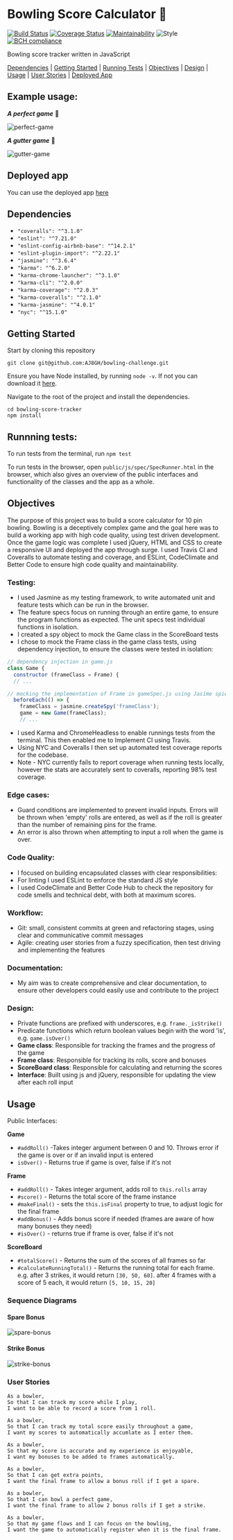 Bowling Score Calculator 🎳
========================

[![Build Status](https://travis-ci.com/AJ8GH/bowling-challenge.svg?branch=master)](https://travis-ci.com/AJ8GH/bowling-challenge) [![Coverage Status](https://coveralls.io/repos/github/AJ8GH/bowling-challenge/badge.svg?branch=master)](https://coveralls.io/github/AJ8GH/bowling-challenge?branch=master) [![Maintainability](https://api.codeclimate.com/v1/badges/a4fa6060a3a3e9fe32ef/maintainability)](https://codeclimate.com/github/AJ8GH/bowling-challenge/maintainability) ![Style](https://img.shields.io/badge/code_style-standard-brightgreen.svg) [![BCH compliance](https://bettercodehub.com/edge/badge/AJ8GH/bowling-challenge?branch=master)](https://bettercodehub.com/)

Bowling score tracker written in JavaScript

[Dependencies](#dependencies) | [Getting Started](#getting-started) | [Running Tests](#runnning-tests) | [Objectives](#objectives) | [Design](#design) | [Usage](#usage) | [User Stories](#user-stories) | [Deployed App](#deployed-app)

## Example usage:

***A perfect game*** 🙂

![perfect-game](public/images/perfect-game.gif)

***A gutter game*** 🙁

![gutter-game](public/images/gutter-game.gif)

## Deployed app

You can use the deployed app [here](https://bowling-score-tracker.surge.sh/)

## Dependencies
- `"coveralls": "^3.1.0"`
- `"eslint": "^7.21.0"`
- `"eslint-config-airbnb-base": "^14.2.1"`
- `"eslint-plugin-import": "^2.22.1"`
- `"jasmine": "^3.6.4"`
- `"karma": "^6.2.0"`
- `"karma-chrome-launcher": "^3.1.0"`
- `"karma-cli": "^2.0.0"`
- `"karma-coverage": "^2.0.3"`
- `"karma-coveralls": "^2.1.0"`
- `"karma-jasmine": "^4.0.1"`
- `"nyc": "^15.1.0"`

## Getting Started

Start by cloning this repository

```shell
git clone git@github.com:AJ8GH/bowling-challenge.git
```

Ensure you have Node installed, by running `node -v`. If not you can download it [here](https://nodejs.org/en/download/).

Navigate to the root of the project and install the dependencies.

```shell
cd bowling-score-tracker
npm install
```

## Runnning tests:

To run tests from the terminal, run `npm test`

To run tests in the browser, open `public/js/spec/SpecRunner.html` in the browser, which also gives an overview of the public interfaces and functionality of the classes and the app as a whole.

## Objectives

The purpose of this project was to build a score calculator for 10 pin bowling. Bowling is a deceptively complex game and the goal here was to build a working app with high code quality, using test driven development. Once the game logic was complete I used jQuery, HTML and CSS to create a responsive UI and deployed the app through surge. I used Travis CI and Coveralls to automate testing and coverage, and ESLint, CodeClimate and Better Code to ensure high code quality and maintainability.

### Testing:
- I used Jasmine as my testing framework, to write automated unit and feature tests which can be run in the browser.
- The feature specs focus on running through an entire game, to ensure the program functions as expected. The unit specs test individual functions in isolation.
- I created a spy object to mock the Game class in the ScoreBoard tests
- I chose to mock the Frame class in the game class tests, using dependency injection, to ensure the classes were tested in isolation:

```js
// dependency injection in game.js
class Game {
  constructor (frameClass = Frame) {
  // ...

// mocking the implementation of Frame in gameSpec.js using Jasime spies
  beforeEach(() => {
    frameClass = jasmine.createSpy('frameClass');
    game = new Game(frameClass);
    // ...
```

- I used Karma and ChromeHeadless to enable runnings tests from the terminal. This then enabled me to Implement CI using Travis.
- Using NYC and Coveralls I then set up automated test coverage reports for the codebase.
- Note - NYC currently fails to report coverage when running tests locally, however the stats are accurately sent to coveralls, reporting 98% test coverage.

### Edge cases:
- Guard conditions are implemented to prevent invalid inputs. Errors will be thrown when 'empty' rolls are entered, as well as if the roll is greater than the number of remaining pins for the frame.
- An error is also thrown when attempting to input a roll when the game is over.

### Code Quality:
- I focused on building encapsulated classes with clear responsibilities:
- For linting I used ESLint to enforce the standard JS style
- I used CodeClimate and Better Code Hub to check the repository for code smells and technical debt, with both at maximum scores.

### Workflow:
- Git: small, consistent commits at green and refactoring stages, using clear and communicative commit messages
- Agile: creating user stories from a fuzzy specification, then test driving and implementing the features

### Documentation:
- My aim was to create comprehensive and clear documentation, to ensure other developers could easily use and contribute to the project

### Design:
- Private functions are prefixed with underscores, e.g. `frame._isStrike()`
- Predicate functions which return boolean values begin with the word 'is', e.g. `game.isOver()`
- **Game class**: Responsible for tracking the frames and the progress of the game
- **Frame class**: Responsible for tracking its rolls, score and bonuses
- **ScoreBoard class**: Responsible for calculating and returning the scores
- **Interface**: Built using js and jQuery, responsible for updating the view after each roll input

## Usage

Public Interfaces:

**Game**
- `#addRoll()` -Takes integer argument between 0 and 10. Throws error if the game is over or if an invalid input is entered
- `isOver()` - Returns true if game is over, false if it's not

**Frame**
- `#addRoll()` - Takes integer argument, adds roll to `this.rolls` array
- `#score()` - Returns the total score of the frame instance
- `#makeFinal()` - sets the `this.isFinal` property to true, to adjust logic for the final frame
- `#addBonus()` - Adds bonus score if needed (frames are aware of how many bonuses they need)
- `#isOver()` - returns true if frame is over, false if it's not

**ScoreBoard**
- `#totalScore()` - Returns the sum of the scores of all frames so far
- `#calculateRunningTotal()` - Returns the running total for each frame. e.g. after 3 strikes, it would return `[30, 50, 60]`. after 4 frames with a score of 5 each, it would return `[5, 10, 15, 20]`

### Sequence Diagrams

#### Spare Bonus

![spare-bonus](public/images/spare-bonus.png)

#### Strike Bonus

![strike-bonus](public/images/strike-bonus.png)

### User Stories
```
As a bowler,
So that I can track my score while I play,
I want to be able to record a score from 1 roll.

As a bowler,
So that I can track my total score easily throughout a game,
I want my scores to automatically accumlate as I enter them.

As a bowler,
So that my score is accurate and my experience is enjoyable,
I want my bonuses to be added to frames automatically.

As a bowler,
So that I can get extra points,
I want the final frame to allow a bonus roll if I get a spare.

As a bowler,
So that I can bowl a perfect game,
I want the final frame to allow 2 bonus rolls if I get a strike.

As a bowler,
So that my game flows and I can focus on the bowling,
I want the game to automatically register when it is the final frame.
```
